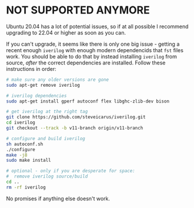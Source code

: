 # NOT SUPPORTED ANYMORE

Ubuntu 20.04 has a lot of potential issues, so if at all possible I recommend upgrading to 22.04 or higher as soon as you can.

If you can't upgrade, it seems like there is only one big issue - getting a recent enough `iverilog` with enough modern dependencids that `fst` files work. You should be able to do that by instead installing `iverilog` from source, *after* the correct dependencies are installed. Follow these instructions in order:

```bash
# make sure any older versions are gone 
sudo apt-get remove iverilog

# iverilog dependencies
sudo apt-get install gperf autoconf flex libghc-zlib-dev bison

# get iverilog at the right tag
git clone https://github.com/steveicarus/iverilog.git 
cd iverilog
git checkout --track -b v11-branch origin/v11-branch 

# configure and build iverilog
sh autoconf.sh
./configure 
make -j8
sudo make install

# optional - only if you are desperate for space:
#  remove iverilog source/build
cd ..
rm -rf iverilog
```

No promises if anything else doesn't work. 